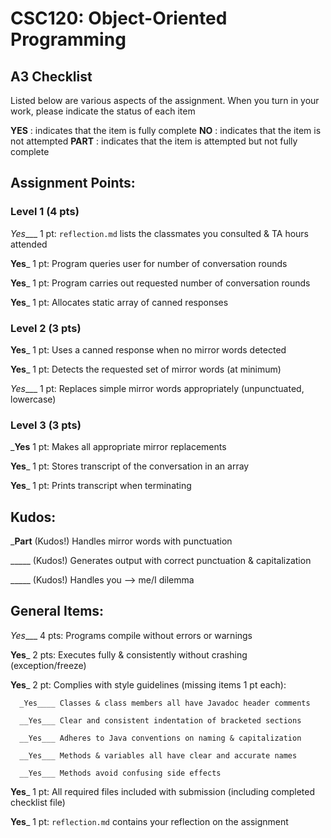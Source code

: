 # CSC120: Object-Oriented Programming
## A3 Checklist

Listed below are various aspects of the assignment.  When you turn in your work, please indicate the status of each item

**YES** : indicates that the item is fully complete
**NO** : indicates that the item is not attempted
**PART** : indicates that the item is attempted but not fully complete


## Assignment Points:

### Level 1 (4 pts)

_Yes____ 1 pt: `reflection.md` lists the classmates you consulted & TA hours attended

__Yes___ 1 pt: Program queries user for number of conversation rounds

__Yes___ 1 pt: Program carries out requested number of conversation rounds

__Yes___ 1 pt: Allocates static array of canned responses

### Level 2 (3 pts)

__Yes___ 1 pt: Uses a canned response when no mirror words detected

__Yes___ 1 pt: Detects the requested set of mirror words (at minimum)

_Yes____ 1 pt: Replaces simple mirror words appropriately (unpunctuated, lowercase)

### Level 3 (3 pts)

___Yes__ 1 pt: Makes all appropriate mirror replacements

__Yes___ 1 pt: Stores transcript of the conversation in an array

__Yes___ 1 pt: Prints transcript when terminating

## Kudos:

___Part__ (Kudos!) Handles mirror words with punctuation

_____ (Kudos!) Generates output with correct punctuation & capitalization

_____ (Kudos!) Handles you --> me/I dilemma



## General Items:

_Yes____ 4 pts: Programs compile without errors or warnings

__Yes___ 2 pts: Executes fully & consistently without crashing (exception/freeze)

__Yes___ 2 pt: Complies with style guidelines (missing items 1 pt each):

      _Yes____ Classes & class members all have Javadoc header comments

      __Yes___ Clear and consistent indentation of bracketed sections

      __Yes___ Adheres to Java conventions on naming & capitalization

      __Yes___ Methods & variables all have clear and accurate names

      __Yes___ Methods avoid confusing side effects

__Yes___ 1 pt: All required files included with submission (including completed checklist file)

__Yes___ 1 pt: `reflection.md` contains your reflection on the assignment

